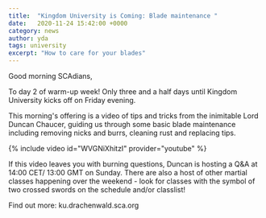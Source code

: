```yaml
---
title:  "Kingdom University is Coming: Blade maintenance "
date:   2020-11-24 15:42:00 +0000
category: news
author: yda
tags: university
excerpt: "How to care for your blades"
---
```

Good morning SCAdians, 

To day 2 of warm-up week! Only three and a half days until Kingdom University kicks off on Friday evening.

This morning's offering is a video of tips and tricks from the inimitable Lord Duncan Chaucer, guiding us through some basic blade maintenance including removing nicks and burrs, cleaning rust and replacing tips.

{% include video id="WVGNiXhitzI" provider="youtube" %}

If this video leaves you with burning questions, Duncan is hosting a Q&A at 14:00 CET/ 13:00 GMT on Sunday. There are also a host of other martial classes happening over the weekend - look for classes with the symbol of two crossed swords on the schedule and/or classlist!

Find out more: ku.drachenwald.sca.org